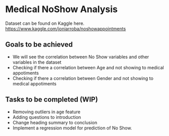 # Medical NoShow Analysis
Dataset can be found on Kaggle here.
https://www.kaggle.com/joniarroba/noshowappointments
## Goals to be achieved 
- We will see the correlation between No Show variables and other variables in the dataset
- Checking if there a correlation between Age and not showing to medical appotiments 
- Checking if there a correlation between Gender and not showing to medical appotiments 
## Tasks to be completed (WIP)
- Removing outliers in age feature
- Adding questions to introduction
- Change heading summary to conclusion
- Implement a regression model for prediction of No Show.
